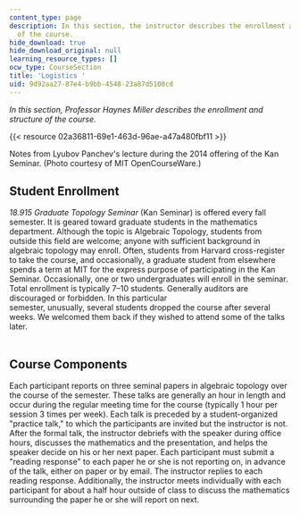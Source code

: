 ```yaml
---
content_type: page
description: In this section, the instructor describes the enrollment and structure
  of the course.
hide_download: true
hide_download_original: null
learning_resource_types: []
ocw_type: CourseSection
title: 'Logistics '
uid: 9d92aa27-87e4-b9bb-4548-23a87d5108cd
---
```


_In this section, Professor Haynes Miller describes the enrollment and structure of the course._

{{< resource 02a36811-69e1-463d-96ae-a47a480fbf11 >}}

Notes from Lyubov Panchev's lecture during the 2014 offering of the Kan Seminar. (Photo courtesy of MIT OpenCourseWare.)

Student Enrollment
------------------

_18.915 Graduate Topology Seminar_ (Kan Seminar) is offered every fall semester. It is geared toward graduate students in the mathematics department. Although the topic is Algebraic Topology, students from outside this field are welcome; anyone with sufficient background in algebraic topology may enroll. Often, students from Harvard cross-register to take the course, and occasionally, a graduate student from elsewhere spends a term at MIT for the express purpose of participating in the Kan Seminar. Occasionally, one or two undergraduates will enroll in the seminar. Total enrollment is typically 7–10 students. Generally auditors are discouraged or forbidden. In this particular  
semester, unusually, several students dropped the course after several weeks. We welcomed them back if they wished to attend some of the talks later.  
 

Course Components
-----------------

Each participant reports on three seminal papers in algebraic topology over the course of the semester. These talks are generally an hour in length and occur during the regular meeting time for the course (typically 1 hour per session 3 times per week). Each talk is preceded by a student-organized "practice talk," to which the participants are invited but the instructor is not. After the formal talk, the instructor debriefs with the speaker during office hours, discusses the mathematics and the presentation, and helps the speaker decide on his or her next paper. Each participant must submit a "reading response" to each paper he or she is not reporting on, in advance of the talk, either on paper or by email. The instructor replies to each reading response. Additionally, the instructor meets individually with each participant for about a half hour outside of class to discuss the mathematics surrounding the paper he or she will report on next.